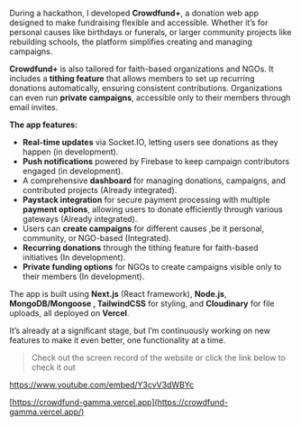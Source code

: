 During a hackathon, I developed **Crowdfund+**, a donation web app designed to make fundraising flexible and accessible. Whether it’s for personal causes like birthdays or funerals, or larger community projects like rebuilding schools, the platform simplifies creating and managing campaigns.

**Crowdfund+** is also tailored for faith-based organizations and NGOs. It includes a **tithing feature** that allows members to set up recurring donations automatically, ensuring consistent contributions. Organizations can even run **private campaigns**, accessible only to their members through email invites.

**The app features:**

- **Real-time updates** via Socket.IO, letting users see donations as they happen (in development).
- **Push notifications** powered by Firebase to keep campaign contributors engaged (in development).
- A comprehensive **dashboard** for managing donations, campaigns, and contributed projects (Already integrated).
- **Paystack integration** for secure payment processing with multiple **payment options**, allowing users to donate efficiently through various gateways (Already integrated).
- Users can **create campaigns** for different causes ,be it personal, community, or NGO-based (Integrated).
- **Recurring donations** through the tithing feature for faith-based initiatives (In development).
- **Private funding options** for NGOs to create campaigns visible only to their members (In development).

The app is built using **Next.js** (React framework), **Node.js**, **MongoDB/Mongoose , TailwindCSS** for styling, and **Cloudinary** for file uploads, all deployed on **Vercel**.

It’s already at a significant stage, but I’m continuously working on new features to make it even better, one functionality at a time.

> Check out the screen record of the website or click the link below to check it out
> 

https://www.youtube.com/embed/Y3cvV3dWBYc

[https://crowdfund-gamma.vercel.app](https://crowdfund-gamma.vercel.app/)

